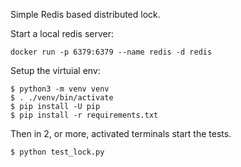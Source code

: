 
Simple Redis based distributed lock.

Start a local redis server:

```shell
docker run -p 6379:6379 --name redis -d redis
```
Setup the virtuial env:
```shell
$ python3 -m venv venv
$ . ./venv/bin/activate
$ pip install -U pip
$ pip install -r requirements.txt
```

Then in 2, or more, activated terminals start the tests.

```shell
$ python test_lock.py
```